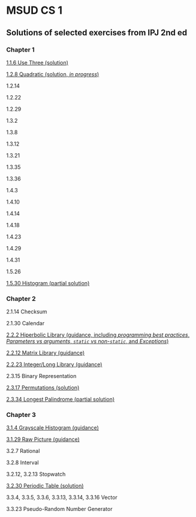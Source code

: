 # MSUD CS 1
## Solutions of selected exercises from IPJ 2nd ed
### Chapter 1
[1.1.6 Use Three (solution)](homework-solutions/usethree)

[1.2.8 Quadratic (solution, _in progress_)](homework-solutions/quadratic)

1.2.14

1.2.22

1.2.29

1.3.2

1.3.8

1.3.12

1.3.21

1.3.35

1.3.36

1.4.3

1.4.10

1.4.14

1.4.18

1.4.23

1.4.29

1.4.31

1.5.26

[1.5.30 Histogram (partial solution)](homework-solutions/histogram)


### Chapter 2
2.1.14 Checksum

2.1.30 Calendar

[2.2.2 Hiperbolic Library (guidance, including _programming best practices_, _Parameters vs arguments_, _`static` vs non-`static`_, and _Exceptions_)](homework-solutions/hyperbolic-lib)

[2.2.12 Matrix Library (guidance)](homework-solutions/matrix-lib)

[2.2.23 Integer/Long Library (guidance)](homework-solutions/integer-lib)

2.3.15 Binary Representation

[2.3.17 Permutations (solution)](homework-solutions/permutations)

[2.3.34 Longest Palindrome (partial solution)](homework-solutions/largest-palindrome)


### Chapter 3
[3.1.4 Grayscale Histogram (guidance)](homework-solutions/grayscale-histogram)

[3.1.29 Raw Picture (guidance)](homework-solutions/raw-picture)

3.2.7 Rational

3.2.8 Interval

3.2.12, 3.2.13 Stopwatch 

[3.2.30 Periodic Table (solution)](homework-solutions/periodic-table)

3.3.4, 3.3.5, 3.3.6, 3.3.13, 3.3.14, 3.3.16 Vector

3.3.23 Pseudo-Random Number Generator
